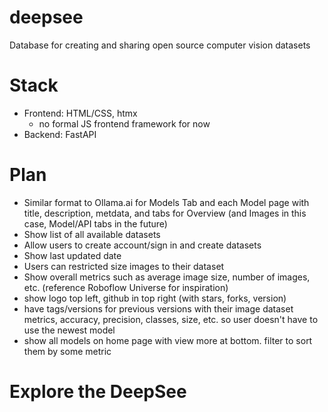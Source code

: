 # deepsee
Database for creating and sharing open source computer vision datasets

# Stack
- Frontend: HTML/CSS, htmx
    - no formal JS frontend framework for now
- Backend: FastAPI


# Plan
- Similar format to Ollama.ai for Models Tab and each Model page with title, description, metdata, and tabs for Overview (and Images in this case, Model/API tabs in the future)
- Show list of all available datasets
- Allow users to create account/sign in and create datasets
- Show last updated date
- Users can restricted size images to their dataset
- Show overall metrics such as average image size, number of images, etc. (reference Roboflow Universe for inspiration)
- show logo top left, github in top right (with stars, forks, version)
- have tags/versions for previous versions with their image dataset metrics, accuracy, precision, classes, size, etc. so user doesn't have to use the newest model
- show all models on home page with view more at bottom. filter to sort them by some metric


# Explore the DeepSee